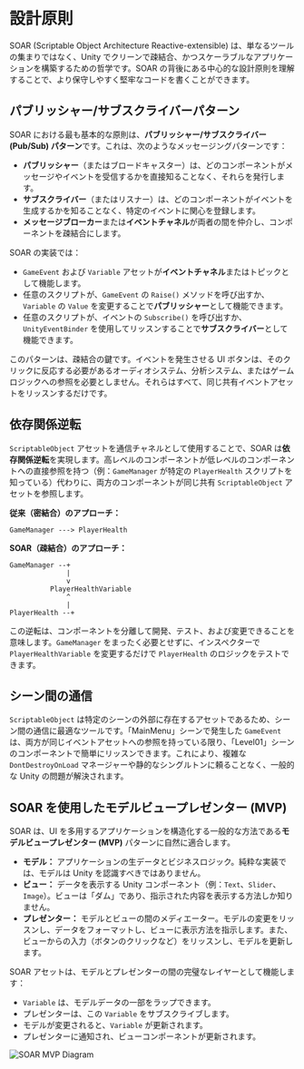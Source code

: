 # 設計原則

SOAR (Scriptable Object Architecture Reactive-extensible) は、単なるツールの集まりではなく、Unity でクリーンで疎結合、かつスケーラブルなアプリケーションを構築するための哲学です。SOAR の背後にある中心的な設計原則を理解することで、より保守しやすく堅牢なコードを書くことができます。

## パブリッシャー/サブスクライバーパターン

SOAR における最も基本的な原則は、**パブリッシャー/サブスクライバー (Pub/Sub) パターン**です。これは、次のようなメッセージングパターンです：

-   **パブリッシャー**（またはブロードキャスター）は、どのコンポーネントがメッセージやイベントを受信するかを直接知ることなく、それらを発行します。
-   **サブスクライバー**（またはリスナー）は、どのコンポーネントがイベントを生成するかを知ることなく、特定のイベントに関心を登録します。
-   **メッセージブローカー**または**イベントチャネル**が両者の間を仲介し、コンポーネントを疎結合にします。

SOAR の実装では：

-   `GameEvent` および `Variable` アセットが**イベントチャネル**またはトピックとして機能します。
-   任意のスクリプトが、`GameEvent` の `Raise()` メソッドを呼び出すか、`Variable` の `Value` を変更することで**パブリッシャー**として機能できます。
-   任意のスクリプトが、イベントの `Subscribe()` を呼び出すか、`UnityEventBinder` を使用してリッスンすることで**サブスクライバー**として機能できます。

このパターンは、疎結合の鍵です。イベントを発生させる UI ボタンは、そのクリックに反応する必要があるオーディオシステム、分析システム、またはゲームロジックへの参照を必要としません。それらはすべて、同じ共有イベントアセットをリッスンするだけです。

## 依存関係逆転

`ScriptableObject` アセットを通信チャネルとして使用することで、SOAR は**依存関係逆転**を実現します。高レベルのコンポーネントが低レベルのコンポーネントへの直接参照を持つ（例：`GameManager` が特定の `PlayerHealth` スクリプトを知っている）代わりに、両方のコンポーネントが同じ共有 `ScriptableObject` アセットを参照します。

**従来（密結合）のアプローチ：**
```
GameManager ---> PlayerHealth
```

**SOAR（疎結合）のアプローチ：**
```
GameManager --+
              |
              v
          PlayerHealthVariable
              ^
              |
PlayerHealth --+
```

この逆転は、コンポーネントを分離して開発、テスト、および変更できることを意味します。`GameManager` をまったく必要とせずに、インスペクターで `PlayerHealthVariable` を変更するだけで `PlayerHealth` のロジックをテストできます。

## シーン間の通信

`ScriptableObject` は特定のシーンの外部に存在するアセットであるため、シーン間の通信に最適なツールです。「MainMenu」シーンで発生した `GameEvent` は、両方が同じイベントアセットへの参照を持っている限り、「Level01」シーンのコンポーネントで簡単にリッスンできます。これにより、複雑な `DontDestroyOnLoad` マネージャーや静的なシングルトンに頼ることなく、一般的な Unity の問題が解決されます。

## SOAR を使用したモデルビュープレゼンター (MVP)

SOAR は、UI を多用するアプリケーションを構造化する一般的な方法である**モデルビュープレゼンター (MVP)** パターンに自然に適合します。

-   **モデル：** アプリケーションの生データとビジネスロジック。純粋な実装では、モデルは Unity を認識すべきではありません。
-   **ビュー：** データを表示する Unity コンポーネント（例：`Text`、`Slider`、`Image`）。ビューは「ダム」であり、指示された内容を表示する方法しか知りません。
-   **プレゼンター：** モデルとビューの間のメディエーター。モデルの変更をリッスンし、データをフォーマットし、ビューに表示方法を指示します。また、ビューからの入力（ボタンのクリックなど）をリッスンし、モデルを更新します。

SOAR アセットは、モデルとプレゼンターの間の完璧なレイヤーとして機能します：

-   `Variable` は、モデルデータの一部をラップできます。
-   プレゼンターは、この `Variable` をサブスクライブします。
-   モデルが変更されると、`Variable` が更新されます。
-   プレゼンターに通知され、ビューコンポーネントが更新されます。

![SOAR MVP Diagram](https://github.com/user-attachments/assets/99b63d4d-562d-43b8-9516-38e136772eda)
